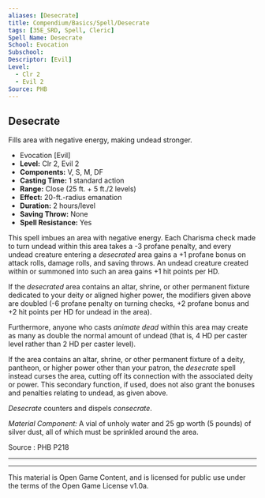 ```yaml
---
aliases: [Desecrate]
title: Compendium/Basics/Spell/Desecrate
tags: [35E_SRD, Spell, Cleric]
Spell Name: Desecrate
School: Evocation
Subschool: 
Descriptor: [Evil]
Level:
  - Clr 2
  - Evil 2
Source: PHB
---
```



## Desecrate

Fills area with negative energy, making undead stronger.

*   Evocation [Evil]
*   **Level:** Clr 2, Evil 2
*   **Components:** V, S, M, DF
*   **Casting Time:** 1 standard action
*   **Range:** Close (25 ft. + 5 ft./2 levels)
*   **Effect:** 20-ft.-radius emanation
*   **Duration:** 2 hours/level
*   **Saving Throw:** None
*   **Spell Resistance:** Yes

<p>This spell imbues an area with negative energy. Each Charisma check made to turn undead within this area takes a -3 profane penalty, and every undead creature entering a <i>desecrated</i> area gains a +1 profane bonus on attack rolls, damage rolls, and saving throws. An undead creature created within or summoned into such an area gains +1 hit points per HD.</p><p>If the <i>desecrated</i> area contains an altar, shrine, or other permanent fixture dedicated to your deity or aligned higher power, the modifiers given above are doubled (-6 profane penalty on turning checks, +2 profane bonus and +2 hit points per HD for undead in the area).</p><p>Furthermore, anyone who casts <i>animate dead</i> within this area may create as many as double the normal amount of undead (that is, 4 HD per caster level rather than 2 HD per caster level).</p><p>If the area contains an altar, shrine, or other permanent fixture of a deity, pantheon, or higher power other than your patron, the <i>desecrate</i> spell instead curses the area, cutting off its connection with the associated deity or power. This secondary function, if used, does not also grant the bonuses and penalties relating to undead, as given above.</p><p><i>Desecrate</i> counters and dispels <i>consecrate</i>.</p><p><i>Material Component:</i> A vial of unholy water and 25 gp worth (5 pounds) of silver dust, all of which must be sprinkled around the area.</p>

Source : PHB P218

---

---

This material is Open Game Content, and is licensed for public use under
the terms of the Open Game License v1.0a.
